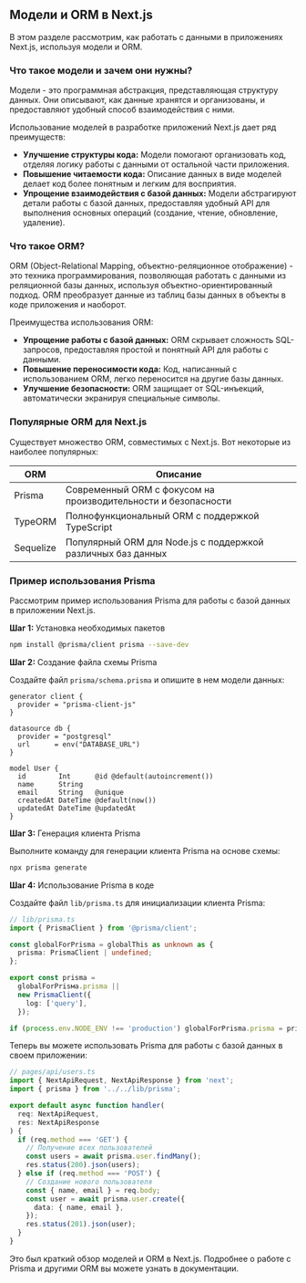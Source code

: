 ## Модели и ORM в Next.js

В этом разделе рассмотрим, как работать с данными в приложениях Next.js, используя модели и ORM.

### Что такое модели и зачем они нужны?

Модели - это программная абстракция, представляющая структуру данных. Они описывают, как данные хранятся и организованы, и предоставляют удобный способ взаимодействия с ними. 

Использование моделей в разработке приложений Next.js дает ряд преимуществ:

- **Улучшение структуры кода:** Модели помогают организовать код, отделяя логику работы с данными от остальной части приложения.
- **Повышение читаемости кода:** Описание данных в виде моделей делает код более понятным и легким для восприятия.
- **Упрощение взаимодействия с базой данных:** Модели абстрагируют детали работы с базой данных, предоставляя удобный API для выполнения основных операций (создание, чтение, обновление, удаление).

### Что такое ORM?

ORM (Object-Relational Mapping, объектно-реляционное отображение) - это техника программирования, позволяющая работать с данными из реляционной базы данных, используя объектно-ориентированный подход. ORM преобразует данные из таблиц базы данных в объекты в коде приложения и наоборот.

Преимущества использования ORM:

- **Упрощение работы с базой данных:** ORM скрывает сложность SQL-запросов, предоставляя простой и понятный API для работы с данными.
- **Повышение переносимости кода:** Код, написанный с использованием ORM, легко переносится на другие базы данных.
- **Улучшение безопасности:** ORM защищает от SQL-инъекций, автоматически экранируя специальные символы.

### Популярные ORM для Next.js

Существует множество ORM, совместимых с Next.js. Вот некоторые из наиболее популярных:

| ORM       | Описание                                               |
|-----------|-------------------------------------------------------|
| Prisma    | Современный ORM с фокусом на производительности и безопасности |
| TypeORM   | Полнофункциональный ORM с поддержкой TypeScript         |
| Sequelize | Популярный ORM для Node.js с поддержкой различных баз данных |

### Пример использования Prisma

Рассмотрим пример использования Prisma для работы с базой данных в приложении Next.js.

**Шаг 1:** Установка необходимых пакетов

```bash
npm install @prisma/client prisma --save-dev
```

**Шаг 2:** Создание файла схемы Prisma

Создайте файл `prisma/schema.prisma` и опишите в нем модели данных:

```prisma
generator client {
  provider = "prisma-client-js"
}

datasource db {
  provider = "postgresql"
  url      = env("DATABASE_URL")
}

model User {
  id        Int      @id @default(autoincrement())
  name      String
  email     String   @unique
  createdAt DateTime @default(now())
  updatedAt DateTime @updatedAt
}
```

**Шаг 3:** Генерация клиента Prisma

Выполните команду для генерации клиента Prisma на основе схемы:

```bash
npx prisma generate
```

**Шаг 4:** Использование Prisma в коде

Создайте файл `lib/prisma.ts` для инициализации клиента Prisma:

```typescript
// lib/prisma.ts
import { PrismaClient } from '@prisma/client';

const globalForPrisma = globalThis as unknown as {
  prisma: PrismaClient | undefined;
};

export const prisma =
  globalForPrisма.prisma ||
  new PrismaClient({
    log: ['query'],
  });

if (process.env.NODE_ENV !== 'production') globalForPrisma.prisma = prisma;
```

Теперь вы можете использовать Prisma для работы с базой данных в своем приложении:

```typescript
// pages/api/users.ts
import { NextApiRequest, NextApiResponse } from 'next';
import { prisma } from '../../lib/prisma';

export default async function handler(
  req: NextApiRequest,
  res: NextApiResponse
) {
  if (req.method === 'GET') {
    // Получение всех пользователей
    const users = await prisma.user.findMany();
    res.status(200).json(users);
  } else if (req.method === 'POST') {
    // Создание нового пользователя
    const { name, email } = req.body;
    const user = await prisma.user.create({
      data: { name, email },
    });
    res.status(201).json(user);
  }
}
```

Это был краткий обзор моделей и ORM в Next.js. Подробнее о работе с Prisma и другими ORM вы можете узнать в документации.
